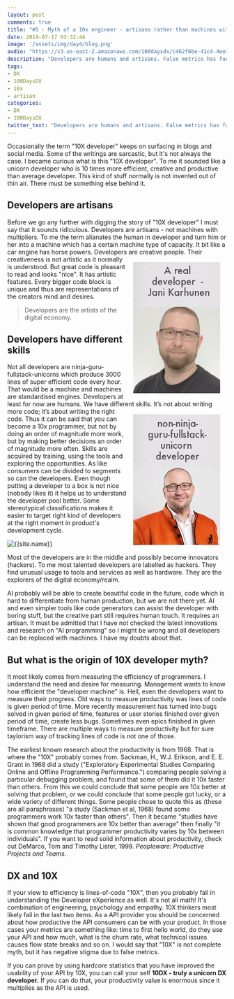 ```yaml
---
layout: post
comments: true
title: "#5 - Myth of a 10x engineer - artisans rather than machines with multipliers."
date: 2019-07-17 03:32:44
image: '/assets/img/day4/blog.png'
audio: "https://s3.us-east-2.amazonaws.com/100daysdx/c462f6be-41c4-4ee3-ba3d-ceb18b3573d3.mp3"
description: "Developers are humans and artisans. False metrics has fucked up 10X term."
tags:
- DX 
- 100DaysDX
- 10x 
- artisan
categories:
- DX
- 100DaysDX
twitter_text: "Developers are humans and artisans. False metrics has fucked up 10X term."
---
```



Occasionally the term "10X developer" keeps on surfacing in blogs and social media. Some of the writings are sarcastic, but it's not always the case. I became curious what is this "10X developer". To me it sounded like a unicorn developer who is 10 times more efficient, creative and productive than average developer. This kind of stuff normally is not invented out of thin air. There must be something else behind it. 

## Developers are artisans

Before we go any further with digging the story of "10X developer" I must say that it sounds ridiculous. Developers are artisans - not machines with multipliers. To me the term alianates the human in developer and turn him or her into a machine which has a certain machine type of capacity. It bit like a car engine has horse powers. Developers are creative people. <a href="https://twitter.com/janik6n"><img itemprop="image" style="float:right; margin:15px;" src="/assets/img/day5/ninja-real.png" alt="{{site.name}}"></a> Their creativeness is not artistic as it normally is understood. But great code is pleasant to read and looks "nice". It has artistic features. Every bigger code block is unique and thus are representations of the creators mind and desires. 

> Developers are the artists of the digital economy. 

## Developers have different skills

Not all developers are ninja-guru-fullstack-unicorns which produce 3000 lines of super efficient code every hour. That would be a machine and machines are standardised engines. Developers at least for now are humans. We have different skills. <img itemprop="image" style="float:right; margin:15px;" src="/assets/img/day5/ninja.png" alt="{{site.name}}"> It’s not about writing more code; it’s about writing the right code. Thus it can be said that you can become a 10x programmer, but not by doing an order of magnitude more work, but by making better decisions an order of magnitude more often. Skills are acquired by training, using the tools and exploring the opportunities. As like consumers can be divided to segments so can the developers. Even though putting a developer to a box is not nice (nobody likes it) it helps us to understand the developer pool better. Some stereotypical classifications makes it easier to target right kind of developers at the right moment in product's development cycle. 

<img itemprop="image" src="{{site.baseurl}}/assets/img/day5/segments.png" alt="{{site.name}}">

Most of the developers are in the middle and possibly become innovators (hackers). To me most talented developers are labelled as hackers. They find unusual usage to tools and services as well as hardware. They are the explorers of the digital economy/realm. 

AI probably will be able to create beautiful code in the future, code which is hard to differentiate from human production, but we are not there yet. AI and even simpler tools like code generators can assist the developer with boring stuff, but the creative part still requires human touch. It requires an artisan. It must be admitted that I have not checked the latest innovations and research on "AI programming" so I might be wrong and all developers can be replaced with machines. I have my doubts about that. 

## But what is the origin of 10X developer myth?

It most likely comes from measuring the efficiency of programmers. I understand the need and desire for measuring. Management wants to know how efficient the "developer machine" is. Hell, even the developers want to measure their progress. Old ways to measure productivity was lines of code is given period of time. More recently measurement has turned into bugs solved in given period of time, features or user stories finished over given period of time, create less bugs. Sometimes even epics finished in given timeframe. There are multiple ways to measure productivity but for sure taylorism way of tracking lines of code is not one of those. 

The earliest known research about the productivity is from 1968. That is where the "10X" probably comes from. Sackman, H., W.J. Erikson, and E. E. Grant in 1968 did a study ("Exploratory Experimental Studies Comparing Online and Offline Programming Performance.") comparing people solving a particular debugging problem, and found that some of them did it 10x faster than others. From this we could conclude that some people are 10x better at solving that problem, or we could conclude that some people got lucky, or a wide variety of different things. Some people chose to quote this as (these are all paraphrases) "a study (Sackman et al, 1968) found some programmers work 10x faster than others". Then it became "studies have shown that good programmers are 10x better than average" then finally "it is common knowledge that programmer productivity varies by 10x between individuals". If you want to read solid information about productivity, check out DeMarco, Tom and Timothy Lister, 1999. _Peopleware: Productive Projects and Teams._  

## DX and 10X 

If your view to efficiency is lines-of-code "10X", then you probably fail in understanding the Developer eXperience as well. It's not all math! It's combination of engineering, psychology and empathy. 10X thinkers most likely fail in the last two items. As a API provider you should be concerned about how productive the API consumers can be with your product. In those cases your metrics are something like: time to first hello world, do they use your API and how much, what is the churn rate, what technical issues causes flow state breaks and so on. I would say that "10X" is not complete myth, but it has negative stigma due to false metrics. 

If you can prove by using hardcore statistics that you have improved the usability of your API by 10X, you can call your self **10DX - truly a unicorn DX developer.** If you can do that, your productivity value is enormous since it multiplies as the API is used.    